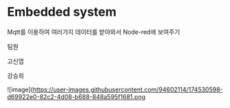 # Embedded system
Mqtt를 이용하여 여러가지 데이터를 받아와서 Node-red에 보여주기

  팀원
  
  고신엽
  
  강승희

![image](https://user-images.githubusercontent.com/94602114/174530598-d69922e0-82c2-4d08-b688-848a595f1681.png


